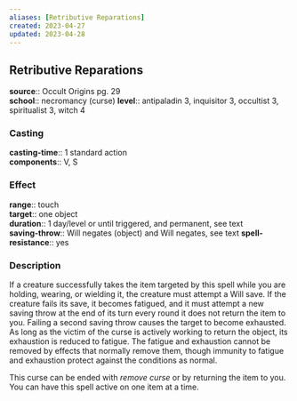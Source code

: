 ```yaml
---
aliases: [Retributive Reparations]
created: 2023-04-27
updated: 2023-04-28
---
```


## Retributive Reparations

**source**:: Occult Origins pg. 29  
**school**:: necromancy (curse)
**level**:: antipaladin 3, inquisitor 3, occultist 3, spiritualist 3, witch 4

### Casting

**casting-time**:: 1 standard action  
**components**:: V, S

### Effect

**range**:: touch  
**target**:: one object  
**duration**:: 1 day/level or until triggered, and permanent, see text  
**saving-throw**:: Will negates (object) and Will negates, see text
**spell-resistance**:: yes

### Description

If a creature successfully takes the item targeted by this spell while you are holding, wearing, or wielding it, the creature must attempt a Will save. If the creature fails its save, it becomes fatigued, and it must attempt a new saving throw at the end of its turn every round it does not return the item to you. Failing a second saving throw causes the target to become exhausted. As long as the victim of the curse is actively working to return the object, its exhaustion is reduced to fatigue. The fatigue and exhaustion cannot be removed by effects that normally remove them, though immunity to fatigue and exhaustion protect against the conditions as normal.  
  
This curse can be ended with *remove curse* or by returning the item to you. You can have this spell active on one item at a time.
